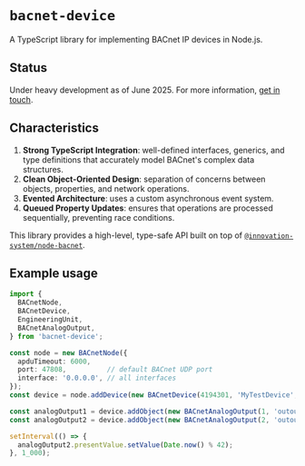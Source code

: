 
# `bacnet-device`

A TypeScript library for implementing BACnet IP devices in Node.js.

## Status

Under heavy development as of June 2025. For more information, [get in touch][1].

## Characteristics

1. **Strong TypeScript Integration**: well-defined interfaces, generics, and
   type definitions that accurately model BACnet's complex data structures.
2. **Clean Object-Oriented Design**: separation of concerns between objects,
   properties, and network operations.
3. **Evented Architecture**: uses a custom asynchronous event system.
4. **Queued Property Updates**: ensures that operations are processed
   sequentially, preventing race conditions.

This library provides a high-level, type-safe API built on top of
[`@innovation-system/node-bacnet`][2].


## Example usage

```typescript
import { 
  BACnetNode,
  BACnetDevice,
  EngineeringUnit,
  BACnetAnalogOutput,
} from 'bacnet-device';

const node = new BACnetNode({
  apduTimeout: 6000,
  port: 47808,          // default BACnet UDP port
  interface: '0.0.0.0', // all interfaces
});
const device = node.addDevice(new BACnetDevice(4194301, 'MyTestDevice', 0));

const analogOutput1 = device.addObject(new BACnetAnalogOutput(1, 'outout analogo 1', EngineeringUnit.HERTZ));
const analogOutput2 = device.addObject(new BACnetAnalogOutput(2, 'outout analogo 2', EngineeringUnit.HERTZ));

setInterval(() => { 
  analogOutput2.presentValue.setValue(Date.now() % 42);
}, 1_000);
```

[1]: https://github.com/jacoscaz/bacnet-device
[2]: https://github.com/innovation-system/node-bacnet
